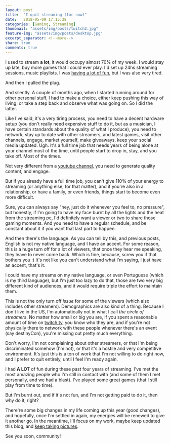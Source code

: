 ```yaml
---
layout: post
title:  "I quit streaming (for now)"
date:   2018-05-09 17:15:38
categories: [Gaming, Streaming]
thumbnail: "assets/img/posts/twitch2.jpg"
feature-img: "assets/img/posts/desktop.jpg"
excerpt_separator: <!--more-->
share: true
comments: true
---
```


I used to stream **a lot**, it would occupy almost 70% of my week. I would stay up late, buy more games that I could ever play. I'd set up 24hs streaming sessions, music playlists. I was [having a lot of fun](https://www.twitch.tv/videos/86308676), but I was also very tired.

And then I pulled the plug.

And silently. A couple of months ago, when I started running around for other personal stuff, I had to make a choice, either keep pushing this way of living, or take a step back and observe what was going on. So I did the latter.

<!--more-->

Like I've said, it's a very tiring process, you need to have a decent hardware setup (you don't really need expensive stuff to do it, but as a musician, I have certain standards about the quality of what I produce), you need to network, stay up to date with other streamers, and latest games, visit other channels, engage, market yourself, make giveaways, keep your social media updated. Ugh. It's a full time job that needs years of being alone at your channel most of the time, until people start to drop in, stay, and you take off. Most of the times.

Not very different from a [youtube channel](https://www.youtube.com/watch?v=Wy201cfdsjI), you need to generate quality content, and engage.

But if you already have a full time job, you can't give 110% of your energy to streaming (or anything else, for that matter), and if you're also in a relationship, or have a family, or even friends, things start to become even more difficult.

Sure, you can always say "hey, just do it whenever you feel to, no pressure", but honestly, if I'm going to have my face burnt by all the lights and the heat from the streaming pc, I'd definitely want a viewer or two to share those gaming moments. And you need to have a regular schedule, and be constant about it if you want that last part to happen.

And then there's the language. As you can tell by this, and previous posts, English is not my native language, and I have an accent. For some reason, this is a huge turn off for a lot of viewers, that once they hear me speaking, they leave to never come back. Which is fine, because, screw you if that bothers you :) It's not like you can't understand what I'm saying, I just have an accent, that's it. 

I could have my streams on my native language, or even Portuguese (which is my third language), but I'm just too lazy to do that, those are two very big different kind of audiences, and it would require triple the effort to maintain them.

This is not the only turn off _issue_ for some of the viewers (which also includes other streamers). Demographics are also kind of a thing. Because I don't live in the US, I'm automatically not in what I call _the circle of streamers_. No matter how small or big you are, if you spent a reasonable amount of time on [twitch.tv](https://twitch.tv), you know who they are, and if you're not physically there to network with these people whenever there's an event (say destinyCon), you're missing out pretty much everything.

Don't worry, I'm not complaining about other streamers, or that I'm being discriminated somehow (I'm not), or that it's a hostile and very competitive environment. It's just this is a ton of work that I'm not willing to do right now, and I prefer to quit entirely, until I feel I'm ready again.

I had **A LOT** of fun during these past four years of streaming. I've met the most amazing people who I'm still in contact with (and some of them I met personally, and we had a blast). I've played some great games (that I still play from time to time).  

But I'm burnt out, and if it's not fun, and I'm not getting paid to do it, then why do it, right?

There're some big changes in my life coming up this year (good changes), and hopefully, once I'm settled in again, my energies will be renewed to give it another go. In the meantime, I'll focus on my work, maybe keep updated this blog, and [keep taking pictures](https://www.phabregat.com/).

See you soon, community!



